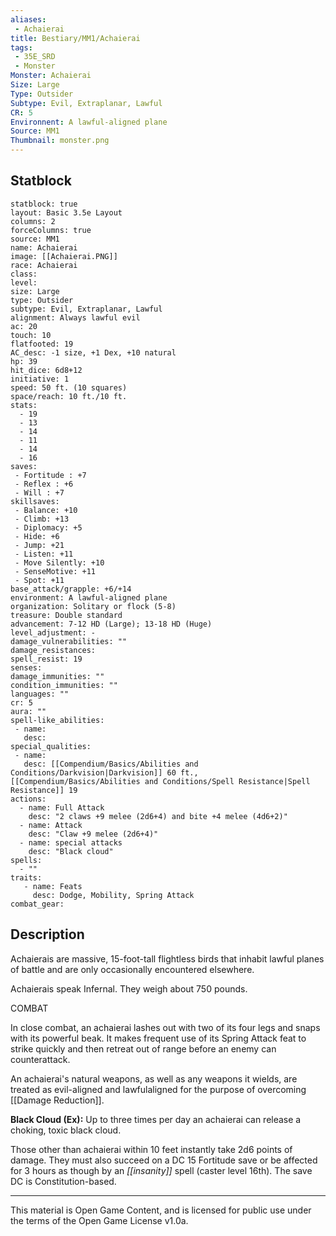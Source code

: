 ```yaml
---
aliases:
 - Achaierai
title: Bestiary/MM1/Achaierai
tags: 
 - 35E_SRD
 - Monster
Monster: Achaierai
Size: Large
Type: Outsider
Subtype: Evil, Extraplanar, Lawful
CR: 5
Environnent: A lawful-aligned plane
Source: MM1
Thumbnail: monster.png
---
```


## Statblock

```statblock
statblock: true
layout: Basic 3.5e Layout
columns: 2
forceColumns: true
source: MM1 
name: Achaierai
image: [[Achaierai.PNG]]
race: Achaierai
class: 
level: 
size: Large
type: Outsider
subtype: Evil, Extraplanar, Lawful
alignment: Always lawful evil
ac: 20
touch: 10
flatfooted: 19
AC_desc: -1 size, +1 Dex, +10 natural
hp: 39
hit_dice: 6d8+12
initiative: 1
speed: 50 ft. (10 squares)
space/reach: 10 ft./10 ft.
stats:
  - 19
  - 13
  - 14
  - 11
  - 14
  - 16
saves:
 - Fortitude : +7
 - Reflex : +6
 - Will : +7
skillsaves:
 - Balance: +10
 - Climb: +13
 - Diplomacy: +5
 - Hide: +6
 - Jump: +21
 - Listen: +11
 - Move Silently: +10
 - SenseMotive: +11
 - Spot: +11
base_attack/grapple: +6/+14
environment: A lawful-aligned plane
organization: Solitary or flock (5-8)
treasure: Double standard
advancement: 7-12 HD (Large); 13-18 HD (Huge)
level_adjustment: -
damage_vulnerabilities: ""
damage_resistances: 
spell_resist: 19
senses: 
damage_immunities: ""
condition_immunities: ""
languages: ""
cr: 5
aura: ""
spell-like_abilities:
 - name: 
   desc: 
special_qualities:
 - name:
   desc: [[Compendium/Basics/Abilities and Conditions/Darkvision|Darkvision]] 60 ft., [[Compendium/Basics/Abilities and Conditions/Spell Resistance|Spell Resistance]] 19
actions:
  - name: Full Attack
    desc: "2 claws +9 melee (2d6+4) and bite +4 melee (4d6+2)"
  - name: Attack
    desc: "Claw +9 melee (2d6+4)"
  - name: special attacks
    desc: "Black cloud"
spells:
  - ""
traits:
   - name: Feats
     desc: Dodge, Mobility, Spring Attack
combat_gear:  
```

## Description



Achaierais are massive, 15-foot-tall flightless birds that inhabit lawful planes of battle and are only occasionally encountered elsewhere.

Achaierais speak Infernal. They weigh about 750 pounds.

COMBAT

In close combat, an achaierai lashes out with two of its four legs and snaps with its powerful beak. It makes frequent use of its Spring Attack feat to strike quickly and then retreat out of range before an enemy can counterattack.

An achaierai's natural weapons, as well as any weapons it wields, are treated as evil-aligned and lawfulaligned for the purpose of overcoming [[Damage Reduction]].


**Black Cloud (Ex):** Up to three times per day an achaierai can release a choking, toxic black cloud.

Those other than achaierai within 10 feet instantly take 2d6 points of damage. They must also succeed on a DC 15 Fortitude save or be affected for 3 hours as though by an *[[insanity]]* spell (caster level 16th). The save DC is Constitution-based.

---

This material is Open Game Content, and is licensed for public use under the terms of the Open Game License v1.0a.

